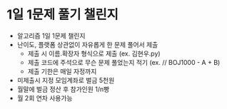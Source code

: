 # 1일 1문제 풀기 챌린지

- 알고리즘 1일 1문제 챌린지
- 난이도, 플랫폼 상관없이 자유롭게 한 문제 풀어서 제출
    - 제출 시 이름.확장자 형식으로 제출 (ex. 김현우.py)
    - 제출 코드에 주석으로 무슨 문제 풀었는지 적기 (ex. // BOJ1000 - A + B)
    - 제출 기한은 매일 자정까지
- 미제출시 지정 모임계좌로 벌금 5천원
- 월말에 벌금 정산 후 참가인원 1/n빵
- 월 2회 연차 사용가능